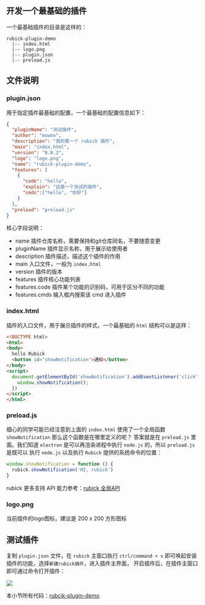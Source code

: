 ## 开发一个最基础的插件
一个最基础插件的目录是这样的：
```
rubick-plugin-demo
  |-- index.html
  |-- logo.png
  |-- plugin.json
  |-- preload.js
```
## 文件说明
### plugin.json
用于指定插件最基础的配置，一个最基础的配置信息如下：
```json
{
  "pluginName": "测试插件",
  "author": "muwoo",
  "description": "我的第一个 rubick 插件",
  "main": "index.html",
  "version": "0.0.2",
  "logo": "logo.png",
  "name": "rubick-plugin-demo",
  "features": [
    {
      "code": "hello",
      "explain": "这是一个测试的插件",
      "cmds":["hello", "你好"]
    }
  ],
  "preload": "preload.js"
}
```
核心字段说明：

* name 插件仓库名称，需要保持和git仓库同名，不要随意变更
* pluginName 插件显示名称，用于展示给使用者
* description 插件描述，描述这个插件的作用
* main 入口文件，一般为 `index.html`
* version 插件的版本
* features 插件核心功能列表
* features.code 插件某个功能的识别码，可用于区分不同的功能
* features.cmds 输入框内搜索该 cmd 进入插件

### index.html
插件的入口文件，用于展示插件的样式，一个最基础的 `html` 结构可以是这样：
```html
<!DOCTYPE html>
<html>
<body>
  hello Rubick
  <button id="showNotification">通知</button>
</body>
<script>
  document.getElementById('showNotification').addEventListener('click', () => {
    window.showNotification();
  })
</script>
</html>
```

### preload.js
细心的同学可能已经注意到上面的 `index.html` 使用了一个全局函数 `showNotification` 那么这个函数是在哪里定义的呢？
答案就是在 `preload.js` 里面。我们知道 `electron` 是可以再渲染进程中执行 `node.js` 的，所以 `preload.js` 是既可以
执行 `node.js` 以及执行 `Rubick` 提供的系统命令的位置：
```js
window.showNotification = function () {
  rubick.showNotification('HI, rubick')
}
```
rubick 更多支持 API 能力参考：[rubick 全局API](https://github.com/clouDr-f2e/rubick/blob/master/static/preload.js#L49)

### logo.png
当前插件的logo图标，建议是 200 x 200 方形图标

## 测试插件
复制 `plugin.json` 文件，在 `rubick` 主窗口执行 `ctrl/command + v` 即可唤起安装插件的功能，选择`新建rubick插件`，进入插件主界面，
开启插件后，在插件主窗口即可通过命令打开插件：

![](/rubick/images/5.gif)

本小节所有代码：[rubcik-plugin-demo](https://github.com/clouDr-f2e/rubick-plugin-demo)

